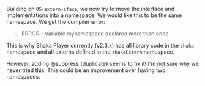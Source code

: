 Building on `05-extern-iface`, we now try to move the interface and
implementations into a namespace.  We would like this to be the same namespace.
We get the compiler error:

> ERROR - Variable mynamespace declared more than once

This is why Shaka Player currently (v2.3.x) has all library code in the `shaka`
namespace and all externs defined in the `shakaExtern` namespace.

However, adding @suppress {duplicate} seems to fix it!  I'm not sure why we
never tried this.  This could be an improvement over having two namespaces.
